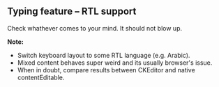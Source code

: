 ## Typing feature – RTL support

Check whathever comes to your mind. It should not blow up.

**Note:**

* Switch keyboard layout to some RTL language (e.g. Arabic).
* Mixed content behaves super weird and its usually browser's issue.
* When in doubt, compare results between CKEditor and native contentEditable.
